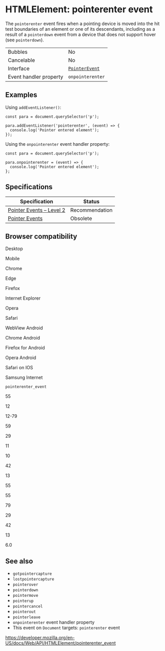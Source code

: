 # HTMLElement: pointerenter event

The `pointerenter` event fires when a pointing device is moved into the hit test boundaries of an element or one of its descendants, including as a result of a `pointerdown` event from a device that does not support hover (see `pointerdown`).

<table><tbody><tr class="odd"><td>Bubbles</td><td>No</td></tr><tr class="even"><td>Cancelable</td><td>No</td></tr><tr class="odd"><td>Interface</td><td><a href="../pointerevent"><code>PointerEvent</code></a></td></tr><tr class="even"><td>Event handler property</td><td><code>onpointerenter</code></td></tr></tbody></table>

## Examples

Using `addEventListener()`:

    const para = document.querySelector('p');

    para.addEventListener('pointerenter', (event) => {
      console.log('Pointer entered element');
    });

Using the `onpointerenter` event handler property:

    const para = document.querySelector('p');

    para.onpointerenter = (event) => {
      console.log('Pointer entered element');
    };

## Specifications

<table><thead><tr class="header"><th>Specification</th><th>Status</th></tr></thead><tbody><tr class="odd"><td><a href="https://www.w3.org/TR/pointerevents2/#the-pointerenter-event">Pointer Events – Level 2</a></td><td><span class="spec-rec">Recommendation</span></td></tr><tr class="even"><td><a href="https://www.w3.org/TR/pointerevents1/#the-pointerenter-event">Pointer Events</a></td><td><span class="spec-obsolete">Obsolete</span></td></tr></tbody></table>

## Browser compatibility

Desktop

Mobile

Chrome

Edge

Firefox

Internet Explorer

Opera

Safari

WebView Android

Chrome Android

Firefox for Android

Opera Android

Safari on IOS

Samsung Internet

`pointerenter_event`

55

12

12-79

59

29

11

10

42

13

55

55

79

29

42

13

6.0

## See also

- `gotpointercapture`
- `lostpointercapture`
- `pointerover`
- `pointerdown`
- `pointermove`
- `pointerup`
- `pointercancel`
- `pointerout`
- `pointerleave`
- `onpointerenter` event handler property
- This event on `Document` targets: `pointerenter` event

<a href="https://developer.mozilla.org/en-US/docs/Web/API/HTMLElement/pointerenter_event" class="_attribution-link">https://developer.mozilla.org/en-US/docs/Web/API/HTMLElement/pointerenter_event</a>
